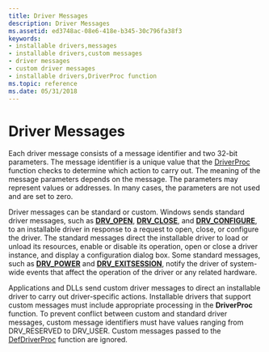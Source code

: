 ```yaml
---
title: Driver Messages
description: Driver Messages
ms.assetid: ed3748ac-08e6-418e-b345-30c796fa38f3
keywords:
- installable drivers,messages
- installable drivers,custom messages
- driver messages
- custom driver messages
- installable drivers,DriverProc function
ms.topic: reference
ms.date: 05/31/2018
---
```


# Driver Messages

Each driver message consists of a message identifier and two 32-bit parameters. The message identifier is a unique value that the [DriverProc](/windows/win32/api/mmiscapi/nc-mmiscapi-driverproc) function checks to determine which action to carry out. The meaning of the message parameters depends on the message. The parameters may represent values or addresses. In many cases, the parameters are not used and are set to zero.

Driver messages can be standard or custom. Windows sends standard driver messages, such as [**DRV\_OPEN**](drv-open.md), [**DRV\_CLOSE**](drv-close.md), and [**DRV\_CONFIGURE**](drv-configure.md), to an installable driver in response to a request to open, close, or configure the driver. The standard messages direct the installable driver to load or unload its resources, enable or disable its operation, open or close a driver instance, and display a configuration dialog box. Some standard messages, such as [**DRV\_POWER**](drv-power.md) and [**DRV\_EXITSESSION**](drv-exitsession.md), notify the driver of system-wide events that affect the operation of the driver or any related hardware.

Applications and DLLs send custom driver messages to direct an installable driver to carry out driver-specific actions. Installable drivers that support custom messages must include appropriate processing in the **DriverProc** function. To prevent conflict between custom and standard driver messages, custom message identifiers must have values ranging from DRV\_RESERVED to DRV\_USER. Custom messages passed to the [DefDriverProc](/windows/win32/api/mmiscapi/nf-mmiscapi-defdriverproc) function are ignored.

 

 
